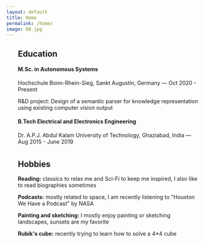 ```yaml
---
layout: default
title: Home
permalink: /home/
image: 08.jpg
---
```



<div class="hero">
<div class="container">
<h2 style="margin-left: 30px;">Education</h2>
<h4 style="margin-left: 30px;">M.Sc. in Autonomous Systems</h4>
<p style="margin-left: 30px;">Hochschule Bonn-Rhein-Sieg, Sankt Augustin, Germany &mdash; Oct 2020 - Present</p>
<p style="margin-left: 30px;">R&amp;D project: Design of a semantic parser for knowledge representation using existing computer vision output</p>
<h4 style="margin-left: 30px;">B.Tech Electrical and Electronics Engineering</h4>
<p style="margin-left: 30px;">Dr. A.P.J. Abdul Kalam University of Technology, Ghaziabad, India &mdash; Aug 2015 - June 2019</p>

<h2 style="margin-left: 30px;margin-top:1cm;">Hobbies</h2>
<p style="margin-left: 30px;"><strong>Reading:</strong> classics to relax me and Sci-Fi to keep me inspired, I also like to read biographies sometimes</p>
<p style="margin-left: 30px;"><strong>Podcasts:</strong> mostly related to space, I am recently listening to "Houston We Have a Podcast" by NASA</p>
<p style="margin-left: 30px;"><strong>Painting and sketching:</strong> I mostly enjoy painting or sketching landscapes, sunsets are my favorite</p>
<p style="margin-left: 30px;"><strong>Rubik's cube:</strong> recently trying to learn how to solve a 4*4 cube</p>
</div>
</div>